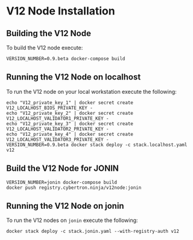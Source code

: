 # V12 Node Installation


## Building the V12 Node

To build the V12 node execute:

```shell script
VERSION_NUMBER=0.9.beta docker-compose build
```

## Running the V12 Node on localhost

To run the V12 node on your local workstation execute the following:

```shell script
echo "V12_private_key_1" | docker secret create V12_LOCALHOST_BIOS_PRIVATE_KEY -
echo "V12_private_key_2" | docker secret create V12_LOCALHOST_VALIDATOR1_PRIVATE_KEY -
echo "V12_private_key_3" | docker secret create V12_LOCALHOST_VALIDATOR2_PRIVATE_KEY - 
echo "V12_private_key_4" | docker secret create V12_LOCALHOST_VALIDATOR3_PRIVATE_KEY - 
VERSION_NUMBER=0.9.beta docker stack deploy -c stack.localhost.yaml v12
```

## Build the V12 Node for JONIN

```shell script
VERSION_NUMBER=jonin docker-compose build
docker push registry.cybertron.ninja/v12node:jonin
```

## Running the V12 Node on jonin

To run the V12 nodes on `jonin` execute the following:

```shell script
docker stack deploy -c stack.jonin.yaml --with-registry-auth v12
```





